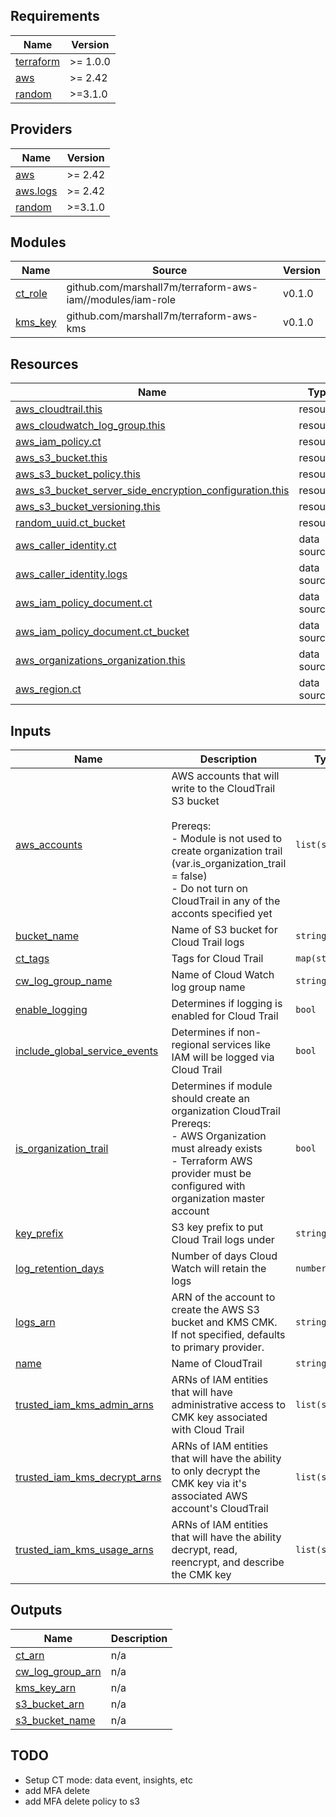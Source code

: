 <!-- BEGINNING OF PRE-COMMIT-TERRAFORM DOCS HOOK -->
## Requirements

| Name | Version |
|------|---------|
| <a name="requirement_terraform"></a> [terraform](#requirement\_terraform) | >= 1.0.0 |
| <a name="requirement_aws"></a> [aws](#requirement\_aws) | >= 2.42 |
| <a name="requirement_random"></a> [random](#requirement\_random) | >=3.1.0 |

## Providers

| Name | Version |
|------|---------|
| <a name="provider_aws"></a> [aws](#provider\_aws) | >= 2.42 |
| <a name="provider_aws.logs"></a> [aws.logs](#provider\_aws.logs) | >= 2.42 |
| <a name="provider_random"></a> [random](#provider\_random) | >=3.1.0 |

## Modules

| Name | Source | Version |
|------|--------|---------|
| <a name="module_ct_role"></a> [ct\_role](#module\_ct\_role) | github.com/marshall7m/terraform-aws-iam//modules/iam-role | v0.1.0 |
| <a name="module_kms_key"></a> [kms\_key](#module\_kms\_key) | github.com/marshall7m/terraform-aws-kms | v0.1.0 |

## Resources

| Name | Type |
|------|------|
| [aws_cloudtrail.this](https://registry.terraform.io/providers/hashicorp/aws/latest/docs/resources/cloudtrail) | resource |
| [aws_cloudwatch_log_group.this](https://registry.terraform.io/providers/hashicorp/aws/latest/docs/resources/cloudwatch_log_group) | resource |
| [aws_iam_policy.ct](https://registry.terraform.io/providers/hashicorp/aws/latest/docs/resources/iam_policy) | resource |
| [aws_s3_bucket.this](https://registry.terraform.io/providers/hashicorp/aws/latest/docs/resources/s3_bucket) | resource |
| [aws_s3_bucket_policy.this](https://registry.terraform.io/providers/hashicorp/aws/latest/docs/resources/s3_bucket_policy) | resource |
| [aws_s3_bucket_server_side_encryption_configuration.this](https://registry.terraform.io/providers/hashicorp/aws/latest/docs/resources/s3_bucket_server_side_encryption_configuration) | resource |
| [aws_s3_bucket_versioning.this](https://registry.terraform.io/providers/hashicorp/aws/latest/docs/resources/s3_bucket_versioning) | resource |
| [random_uuid.ct_bucket](https://registry.terraform.io/providers/hashicorp/random/latest/docs/resources/uuid) | resource |
| [aws_caller_identity.ct](https://registry.terraform.io/providers/hashicorp/aws/latest/docs/data-sources/caller_identity) | data source |
| [aws_caller_identity.logs](https://registry.terraform.io/providers/hashicorp/aws/latest/docs/data-sources/caller_identity) | data source |
| [aws_iam_policy_document.ct](https://registry.terraform.io/providers/hashicorp/aws/latest/docs/data-sources/iam_policy_document) | data source |
| [aws_iam_policy_document.ct_bucket](https://registry.terraform.io/providers/hashicorp/aws/latest/docs/data-sources/iam_policy_document) | data source |
| [aws_organizations_organization.this](https://registry.terraform.io/providers/hashicorp/aws/latest/docs/data-sources/organizations_organization) | data source |
| [aws_region.ct](https://registry.terraform.io/providers/hashicorp/aws/latest/docs/data-sources/region) | data source |

## Inputs

| Name | Description | Type | Default | Required |
|------|-------------|------|---------|:--------:|
| <a name="input_aws_accounts"></a> [aws\_accounts](#input\_aws\_accounts) | AWS accounts that will write to the CloudTrail S3 bucket<br><br>Prereqs:<br>  - Module is not used to create organization trail (var.is\_organization\_trail = false)<br>  - Do not turn on CloudTrail in any of the acconts specified yet | `list(string)` | `[]` | no |
| <a name="input_bucket_name"></a> [bucket\_name](#input\_bucket\_name) | Name of S3 bucket for Cloud Trail logs | `string` | `null` | no |
| <a name="input_ct_tags"></a> [ct\_tags](#input\_ct\_tags) | Tags for Cloud Trail | `map(string)` | `{}` | no |
| <a name="input_cw_log_group_name"></a> [cw\_log\_group\_name](#input\_cw\_log\_group\_name) | Name of Cloud Watch log group name | `string` | `"cloudtrail-logs"` | no |
| <a name="input_enable_logging"></a> [enable\_logging](#input\_enable\_logging) | Determines if logging is enabled for Cloud Trail | `bool` | `true` | no |
| <a name="input_include_global_service_events"></a> [include\_global\_service\_events](#input\_include\_global\_service\_events) | Determines if non-regional services like IAM will be logged via Cloud Trail | `bool` | `true` | no |
| <a name="input_is_organization_trail"></a> [is\_organization\_trail](#input\_is\_organization\_trail) | Determines if module should create an organization CloudTrail <br>Prereqs:<br>  - AWS Organization must already exists<br>  - Terraform AWS provider must be configured with organization master account | `bool` | `false` | no |
| <a name="input_key_prefix"></a> [key\_prefix](#input\_key\_prefix) | S3 key prefix to put Cloud Trail logs under | `string` | `null` | no |
| <a name="input_log_retention_days"></a> [log\_retention\_days](#input\_log\_retention\_days) | Number of days Cloud Watch will retain the logs | `number` | n/a | yes |
| <a name="input_logs_arn"></a> [logs\_arn](#input\_logs\_arn) | ARN of the account to create the AWS S3 bucket and KMS CMK. If not specified, defaults to primary provider. | `string` | `null` | no |
| <a name="input_name"></a> [name](#input\_name) | Name of CloudTrail | `string` | n/a | yes |
| <a name="input_trusted_iam_kms_admin_arns"></a> [trusted\_iam\_kms\_admin\_arns](#input\_trusted\_iam\_kms\_admin\_arns) | ARNs of IAM entities that will have administrative access to CMK key associated with Cloud Trail | `list(string)` | n/a | yes |
| <a name="input_trusted_iam_kms_decrypt_arns"></a> [trusted\_iam\_kms\_decrypt\_arns](#input\_trusted\_iam\_kms\_decrypt\_arns) | ARNs of IAM entities that will have the ability to only decrypt the CMK key via it's associated AWS account's CloudTrail | `list(string)` | `[]` | no |
| <a name="input_trusted_iam_kms_usage_arns"></a> [trusted\_iam\_kms\_usage\_arns](#input\_trusted\_iam\_kms\_usage\_arns) | ARNs of IAM entities that will have the ability decrypt, read, reencrypt, and describe the CMK key | `list(string)` | `[]` | no |

## Outputs

| Name | Description |
|------|-------------|
| <a name="output_ct_arn"></a> [ct\_arn](#output\_ct\_arn) | n/a |
| <a name="output_cw_log_group_arn"></a> [cw\_log\_group\_arn](#output\_cw\_log\_group\_arn) | n/a |
| <a name="output_kms_key_arn"></a> [kms\_key\_arn](#output\_kms\_key\_arn) | n/a |
| <a name="output_s3_bucket_arn"></a> [s3\_bucket\_arn](#output\_s3\_bucket\_arn) | n/a |
| <a name="output_s3_bucket_name"></a> [s3\_bucket\_name](#output\_s3\_bucket\_name) | n/a |
<!-- END OF PRE-COMMIT-TERRAFORM DOCS HOOK -->

## TODO
- Setup CT mode: data event, insights, etc
- add MFA delete
- add MFA delete policy to s3